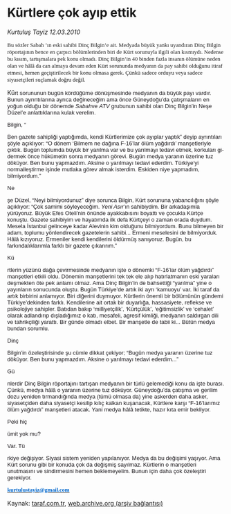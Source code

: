 # Kürtlere çok ayıp ettik

*Kurtuluş Tayiz 12.03.2010*

<div class="yazi"><span lang="EN"><font face="MetaPlusBookRomanTi" size="2"><font face="MetaPlusBookRomanTi" size="2">
<p align="left">Bu sözler Sabah ’ın eski sahibi Dinç Bilgin’e ait. Medyada büyük yankı uyandıran Dinç Bilgin röportajının bence en çarpıcı bölümlerinden biri de Kürt sorunuyla ilgili olan kısmıydı. Nedense bu kısım, tartışmalara pek konu olmadı. Dinç Bilgin’in 40 binden fazla insanın ölümüne neden olan ve hâlâ da can almaya devam eden Kürt sorununda medyanın da pay sahibi olduğunu itiraf etmesi, hemen geçiştirilecek bir konu olmasa gerek. Çünkü sadece orduyu veya sadece siyasetçileri suçlamak doğru değil.</p>
<p align="left"></p></font></font>Kü<font color="#1a171b" face="Arial" size="2"><font color="#1a171b" face="Arial" size="2"><font color="#1a171b" face="Arial" size="2">rt sorununun bug</font></font></font><font color="#1a171b" face="Arial" size="2"><font color="#1a171b" face="Arial" size="2"><font color="#1a171b" face="Arial" size="2">ü</font></font></font><font color="#1a171b" face="Arial" size="2"><font color="#1a171b" face="Arial" size="2"><font color="#1a171b" face="Arial" size="2">n k</font></font></font><font color="#1a171b" face="Arial" size="2"><font color="#1a171b" face="Arial" size="2"><font color="#1a171b" face="Arial" size="2">ö</font></font></font><font color="#1a171b" face="Arial" size="2"><font color="#1a171b" face="Arial" size="2"><font color="#1a171b" face="Arial" size="2">rd</font></font></font><font color="#1a171b" face="Arial" size="2"><font color="#1a171b" face="Arial" size="2"><font color="#1a171b" face="Arial" size="2">ü</font></font></font><font color="#1a171b" face="Arial" size="2"><font color="#1a171b" face="Arial" size="2"><font color="#1a171b" face="Arial" size="2">ğ</font></font></font><font color="#1a171b" face="Arial" size="2"><font color="#1a171b" face="Arial" size="2"><font color="#1a171b" face="Arial" size="2">ü</font></font></font><font color="#1a171b" face="Arial" size="2"><font color="#1a171b" face="Arial" size="2"><font color="#1a171b" face="Arial" size="2">me d</font></font></font><font color="#1a171b" face="Arial" size="2"><font color="#1a171b" face="Arial" size="2"><font color="#1a171b" face="Arial" size="2">ö</font></font></font><font color="#1a171b" face="Arial" size="2"><font color="#1a171b" face="Arial" size="2"><font color="#1a171b" face="Arial" size="2">n</font></font></font><font color="#1a171b" face="Arial" size="2"><font color="#1a171b" face="Arial" size="2"><font color="#1a171b" face="Arial" size="2">ü</font></font></font><font color="#1a171b" face="Arial" size="2"><font color="#1a171b" face="Arial" size="2"><font color="#1a171b" face="Arial" size="2">şmesinde medyanın da b</font></font></font><font color="#1a171b" face="Arial" size="2"><font color="#1a171b" face="Arial" size="2"><font color="#1a171b" face="Arial" size="2">ü</font></font></font><font color="#1a171b" face="Arial" size="2"><font color="#1a171b" face="Arial" size="2"><font color="#1a171b" face="Arial" size="2">y</font></font></font><font color="#1a171b" face="Arial" size="2"><font color="#1a171b" face="Arial" size="2"><font color="#1a171b" face="Arial" size="2">ü</font></font></font><font color="#1a171b" face="Arial" size="2"><font color="#1a171b" face="Arial" size="2"><font color="#1a171b" face="Arial" size="2">k payı vardır. Bunun ayrıntılarına ayrıca değineceğim ama </font></font></font><font color="#1a171b" face="Arial" size="2"><font color="#1a171b" face="Arial" size="2"><font color="#1a171b" face="Arial" size="2">ö</font></font></font><font color="#1a171b" face="Arial" size="2"><font color="#1a171b" face="Arial" size="2"><font color="#1a171b" face="Arial" size="2">nce G</font></font></font><font color="#1a171b" face="Arial" size="2"><font color="#1a171b" face="Arial" size="2"><font color="#1a171b" face="Arial" size="2">ü</font></font></font><font color="#1a171b" face="Arial" size="2"><font color="#1a171b" face="Arial" size="2"><font color="#1a171b" face="Arial" size="2">neydoğu</font></font></font><font color="#1a171b" face="Arial" size="2"><font color="#1a171b" face="Arial" size="2"><font color="#1a171b" face="Arial" size="2">’</font></font></font><font color="#1a171b" face="Arial" size="2"><font color="#1a171b" face="Arial" size="2"><font color="#1a171b" face="Arial" size="2">da </font></font></font><font color="#1a171b" face="Arial" size="2"><font color="#1a171b" face="Arial" size="2"><font color="#1a171b" face="Arial" size="2">ç</font></font></font><font color="#1a171b" face="Arial" size="2"><font color="#1a171b" face="Arial" size="2"><font color="#1a171b" face="Arial" size="2">atışmaların en yoğun olduğu bir d</font></font></font><font color="#1a171b" face="Arial" size="2"><font color="#1a171b" face="Arial" size="2"><font color="#1a171b" face="Arial" size="2">ö</font></font></font><font color="#1a171b" face="Arial" size="2"><font color="#1a171b" face="Arial" size="2"><font color="#1a171b" face="Arial" size="2">nemde <i>Sabah</i>ve <i>ATV </i>grubunun sahibi olan Din</font></font></font><font color="#1a171b" face="Arial" size="2"><font color="#1a171b" face="Arial" size="2"><font color="#1a171b" face="Arial" size="2">ç</font></font></font><font color="#1a171b" face="Arial" size="2"><font color="#1a171b" face="Arial" size="2"><font color="#1a171b" face="Arial" size="2"> Bilgin</font></font></font><font color="#1a171b" face="Arial" size="2"><font color="#1a171b" face="Arial" size="2"><font color="#1a171b" face="Arial" size="2">’</font></font></font><font color="#1a171b" face="Arial" size="2"><font color="#1a171b" face="Arial" size="2"><font color="#1a171b" face="Arial" size="2">in Neşe D</font></font></font><font color="#1a171b" face="Arial" size="2"><font color="#1a171b" face="Arial" size="2"><font color="#1a171b" face="Arial" size="2">ü</font></font></font><font color="#1a171b" face="Arial" size="2"><font color="#1a171b" face="Arial" size="2"><font color="#1a171b" face="Arial" size="2">zel</font></font></font><font color="#1a171b" face="Arial" size="2"><font color="#1a171b" face="Arial" size="2"><font color="#1a171b" face="Arial" size="2">’</font></font></font><font color="#1a171b" face="Arial" size="2"><font color="#1a171b" face="Arial" size="2"><font color="#1a171b" face="Arial" size="2">e anlattıklarına kulak verelim.</font></font></font><font color="#1a171b" face="Arial" size="2"><font color="#1a171b" face="Arial" size="2"><font color="#1a171b" face="Arial" size="2">
<p>Bilgin, “</p></font></font></font><font color="#1a171b" face="Arial" size="2"><font color="#1a171b" face="Arial" size="2"><font color="#1a171b" face="Arial" size="2">Ben gazete sahipliği yaptığımda, kendi K</font></font></font><font color="#1a171b" face="Arial" size="2"><font color="#1a171b" face="Arial" size="2"><font color="#1a171b" face="Arial" size="2">ü</font></font></font><font color="#1a171b" face="Arial" size="2"><font color="#1a171b" face="Arial" size="2"><font color="#1a171b" face="Arial" size="2">rtlerimize </font></font></font><font color="#1a171b" face="Arial" size="2"><font color="#1a171b" face="Arial" size="2"><font color="#1a171b" face="Arial" size="2">ç</font></font></font><font color="#1a171b" face="Arial" size="2"><font color="#1a171b" face="Arial" size="2"><font color="#1a171b" face="Arial" size="2">ok ayıplar yaptık</font></font></font><font color="#1a171b" face="Arial" size="2"><font color="#1a171b" face="Arial" size="2"><font color="#1a171b" face="Arial" size="2">”</font></font></font><font color="#1a171b" face="Arial" size="2"><font color="#1a171b" face="Arial" size="2"><font color="#1a171b" face="Arial" size="2"> deyip ayrıntıları ş</font></font></font><font color="#1a171b" face="Arial" size="2"><font color="#1a171b" face="Arial" size="2"><font color="#1a171b" face="Arial" size="2">ö</font></font></font><font color="#1a171b" face="Arial" size="2"><font color="#1a171b" face="Arial" size="2"><font color="#1a171b" face="Arial" size="2">yle a</font></font></font><font color="#1a171b" face="Arial" size="2"><font color="#1a171b" face="Arial" size="2"><font color="#1a171b" face="Arial" size="2">ç</font></font></font><font color="#1a171b" face="Arial" size="2"><font color="#1a171b" face="Arial" size="2"><font color="#1a171b" face="Arial" size="2">ıklıyor: </font></font></font><font color="#1a171b" face="Arial" size="2"><font color="#1a171b" face="Arial" size="2"><font color="#1a171b" face="Arial" size="2">“</font></font></font><font color="#1a171b" face="Arial" size="2"><font color="#1a171b" face="Arial" size="2"><font color="#1a171b" face="Arial" size="2">O d</font></font></font><font color="#1a171b" face="Arial" size="2"><font color="#1a171b" face="Arial" size="2"><font color="#1a171b" face="Arial" size="2">ö</font></font></font><font color="#1a171b" face="Arial" size="2"><font color="#1a171b" face="Arial" size="2"><font color="#1a171b" face="Arial" size="2">nem </font></font></font><font color="#1a171b" face="Arial" size="2"><font color="#1a171b" face="Arial" size="2"><font color="#1a171b" face="Arial" size="2">‘</font></font></font><font color="#1a171b" face="Arial" size="2"><font color="#1a171b" face="Arial" size="2"><font color="#1a171b" face="Arial" size="2">Bilmem ne dağına F-16</font></font></font><font color="#1a171b" face="Arial" size="2"><font color="#1a171b" face="Arial" size="2"><font color="#1a171b" face="Arial" size="2">’</font></font></font><font color="#1a171b" face="Arial" size="2"><font color="#1a171b" face="Arial" size="2"><font color="#1a171b" face="Arial" size="2">lar </font></font></font><font color="#1a171b" face="Arial" size="2"><font color="#1a171b" face="Arial" size="2"><font color="#1a171b" face="Arial" size="2">ö</font></font></font><font color="#1a171b" face="Arial" size="2"><font color="#1a171b" face="Arial" size="2"><font color="#1a171b" face="Arial" size="2">l</font></font></font><font color="#1a171b" face="Arial" size="2"><font color="#1a171b" face="Arial" size="2"><font color="#1a171b" face="Arial" size="2">ü</font></font></font><font color="#1a171b" face="Arial" size="2"><font color="#1a171b" face="Arial" size="2"><font color="#1a171b" face="Arial" size="2">m yağdırdı</font></font></font><font color="#1a171b" face="Arial" size="2"><font color="#1a171b" face="Arial" size="2"><font color="#1a171b" face="Arial" size="2">’</font></font></font><font color="#1a171b" face="Arial" size="2"><font color="#1a171b" face="Arial" size="2"><font color="#1a171b" face="Arial" size="2"> manşetleriyle </font></font></font><font color="#1a171b" face="Arial" size="2"><font color="#1a171b" face="Arial" size="2"><font color="#1a171b" face="Arial" size="2">ç</font></font></font><font color="#1a171b" face="Arial" size="2"><font color="#1a171b" face="Arial" size="2"><font color="#1a171b" face="Arial" size="2">ıktık. Bug</font></font></font><font color="#1a171b" face="Arial" size="2"><font color="#1a171b" face="Arial" size="2"><font color="#1a171b" face="Arial" size="2">ü</font></font></font><font color="#1a171b" face="Arial" size="2"><font color="#1a171b" face="Arial" size="2"><font color="#1a171b" face="Arial" size="2">n toplumda b</font></font></font><font color="#1a171b" face="Arial" size="2"><font color="#1a171b" face="Arial" size="2"><font color="#1a171b" face="Arial" size="2">ü</font></font></font><font color="#1a171b" face="Arial" size="2"><font color="#1a171b" face="Arial" size="2"><font color="#1a171b" face="Arial" size="2">y</font></font></font><font color="#1a171b" face="Arial" size="2"><font color="#1a171b" face="Arial" size="2"><font color="#1a171b" face="Arial" size="2">ü</font></font></font><font color="#1a171b" face="Arial" size="2"><font color="#1a171b" face="Arial" size="2"><font color="#1a171b" face="Arial" size="2">k bir yarılma var ve bu yarılmayı tedavi etmek, korkuları gidermek </font></font></font><font color="#1a171b" face="Arial" size="2"><font color="#1a171b" face="Arial" size="2"><font color="#1a171b" face="Arial" size="2">ö</font></font></font><font color="#1a171b" face="Arial" size="2"><font color="#1a171b" face="Arial" size="2"><font color="#1a171b" face="Arial" size="2">nce h</font></font></font><font color="#1a171b" face="Arial" size="2"><font color="#1a171b" face="Arial" size="2"><font color="#1a171b" face="Arial" size="2">ü</font></font></font><font color="#1a171b" face="Arial" size="2"><font color="#1a171b" face="Arial" size="2"><font color="#1a171b" face="Arial" size="2">k</font></font></font><font color="#1a171b" face="Arial" size="2"><font color="#1a171b" face="Arial" size="2"><font color="#1a171b" face="Arial" size="2">ü</font></font></font><font color="#1a171b" face="Arial" size="2"><font color="#1a171b" face="Arial" size="2"><font color="#1a171b" face="Arial" size="2">metin sonra medyanın g</font></font></font><font color="#1a171b" face="Arial" size="2"><font color="#1a171b" face="Arial" size="2"><font color="#1a171b" face="Arial" size="2">ö</font></font></font><font color="#1a171b" face="Arial" size="2"><font color="#1a171b" face="Arial" size="2"><font color="#1a171b" face="Arial" size="2">revi. Bug</font></font></font><font color="#1a171b" face="Arial" size="2"><font color="#1a171b" face="Arial" size="2"><font color="#1a171b" face="Arial" size="2">ü</font></font></font><font color="#1a171b" face="Arial" size="2"><font color="#1a171b" face="Arial" size="2"><font color="#1a171b" face="Arial" size="2">n medya yaranın </font></font></font><font color="#1a171b" face="Arial" size="2"><font color="#1a171b" face="Arial" size="2"><font color="#1a171b" face="Arial" size="2">ü</font></font></font><font color="#1a171b" face="Arial" size="2"><font color="#1a171b" face="Arial" size="2"><font color="#1a171b" face="Arial" size="2">zerine tuz d</font></font></font><font color="#1a171b" face="Arial" size="2"><font color="#1a171b" face="Arial" size="2"><font color="#1a171b" face="Arial" size="2">ö</font></font></font><font color="#1a171b" face="Arial" size="2"><font color="#1a171b" face="Arial" size="2"><font color="#1a171b" face="Arial" size="2">k</font></font></font><font color="#1a171b" face="Arial" size="2"><font color="#1a171b" face="Arial" size="2"><font color="#1a171b" face="Arial" size="2">ü</font></font></font><font color="#1a171b" face="Arial" size="2"><font color="#1a171b" face="Arial" size="2"><font color="#1a171b" face="Arial" size="2">yor. Ben bunu yapmazdım. Aksine o yarılmayı tedavi ederdim. T</font></font></font><font color="#1a171b" face="Arial" size="2"><font color="#1a171b" face="Arial" size="2"><font color="#1a171b" face="Arial" size="2">ü</font></font></font><font color="#1a171b" face="Arial" size="2"><font color="#1a171b" face="Arial" size="2"><font color="#1a171b" face="Arial" size="2">rkiye</font></font></font><font color="#1a171b" face="Arial" size="2"><font color="#1a171b" face="Arial" size="2"><font color="#1a171b" face="Arial" size="2">’</font></font></font><font color="#1a171b" face="Arial" size="2"><font color="#1a171b" face="Arial" size="2"><font color="#1a171b" face="Arial" size="2">yi normalleştirme işinde mutlaka g</font></font></font><font color="#1a171b" face="Arial" size="2"><font color="#1a171b" face="Arial" size="2"><font color="#1a171b" face="Arial" size="2">ö</font></font></font><font color="#1a171b" face="Arial" size="2"><font color="#1a171b" face="Arial" size="2"><font color="#1a171b" face="Arial" size="2">rev almak isterdim. Eskiden niye yapmadım, bilmiyordum.</font></font></font><font color="#1a171b" face="Arial" size="2"><font color="#1a171b" face="Arial" size="2"><font color="#1a171b" face="Arial" size="2">”
<p>Ne</p></font></font></font><font color="#1a171b" face="Arial" size="2"><font color="#1a171b" face="Arial" size="2"><font color="#1a171b" face="Arial" size="2">şe D</font></font></font><font color="#1a171b" face="Arial" size="2"><font color="#1a171b" face="Arial" size="2"><font color="#1a171b" face="Arial" size="2">ü</font></font></font><font color="#1a171b" face="Arial" size="2"><font color="#1a171b" face="Arial" size="2"><font color="#1a171b" face="Arial" size="2">zel, </font></font></font><font color="#1a171b" face="Arial" size="2"><font color="#1a171b" face="Arial" size="2"><font color="#1a171b" face="Arial" size="2">“</font></font></font><font color="#1a171b" face="Arial" size="2"><font color="#1a171b" face="Arial" size="2"><font color="#1a171b" face="Arial" size="2">Neyi bilmiyordunuz</font></font></font><font color="#1a171b" face="Arial" size="2"><font color="#1a171b" face="Arial" size="2"><font color="#1a171b" face="Arial" size="2">”</font></font></font><font color="#1a171b" face="Arial" size="2"><font color="#1a171b" face="Arial" size="2"><font color="#1a171b" face="Arial" size="2"> diye sorunca Bilgin, K</font></font></font><font color="#1a171b" face="Arial" size="2"><font color="#1a171b" face="Arial" size="2"><font color="#1a171b" face="Arial" size="2">ü</font></font></font><font color="#1a171b" face="Arial" size="2"><font color="#1a171b" face="Arial" size="2"><font color="#1a171b" face="Arial" size="2">rt sorununa yabancılığını ş</font></font></font><font color="#1a171b" face="Arial" size="2"><font color="#1a171b" face="Arial" size="2"><font color="#1a171b" face="Arial" size="2">ö</font></font></font><font color="#1a171b" face="Arial" size="2"><font color="#1a171b" face="Arial" size="2"><font color="#1a171b" face="Arial" size="2">yle a</font></font></font><font color="#1a171b" face="Arial" size="2"><font color="#1a171b" face="Arial" size="2"><font color="#1a171b" face="Arial" size="2">ç</font></font></font><font color="#1a171b" face="Arial" size="2"><font color="#1a171b" face="Arial" size="2"><font color="#1a171b" face="Arial" size="2">ıklıyor: </font></font></font><font color="#1a171b" face="Arial" size="2"><font color="#1a171b" face="Arial" size="2"><font color="#1a171b" face="Arial" size="2">“Ç</font></font></font><font color="#1a171b" face="Arial" size="2"><font color="#1a171b" face="Arial" size="2"><font color="#1a171b" face="Arial" size="2">ok samimi s</font></font></font><font color="#1a171b" face="Arial" size="2"><font color="#1a171b" face="Arial" size="2"><font color="#1a171b" face="Arial" size="2">ö</font></font></font><font color="#1a171b" face="Arial" size="2"><font color="#1a171b" face="Arial" size="2"><font color="#1a171b" face="Arial" size="2">yleyeceğim. <i>Yeni Asır</i></font></font></font><font color="#1a171b" face="Arial" size="2"><font color="#1a171b" face="Arial" size="2"><font color="#1a171b" face="Arial" size="2">’</font></font></font><font color="#1a171b" face="Arial" size="2"><font color="#1a171b" face="Arial" size="2"><font color="#1a171b" face="Arial" size="2">ın sahibiydim. Bir arkadaşımla y</font></font></font><font color="#1a171b" face="Arial" size="2"><font color="#1a171b" face="Arial" size="2"><font color="#1a171b" face="Arial" size="2">ü</font></font></font><font color="#1a171b" face="Arial" size="2"><font color="#1a171b" face="Arial" size="2"><font color="#1a171b" face="Arial" size="2">r</font></font></font><font color="#1a171b" face="Arial" size="2"><font color="#1a171b" face="Arial" size="2"><font color="#1a171b" face="Arial" size="2">ü</font></font></font><font color="#1a171b" face="Arial" size="2"><font color="#1a171b" face="Arial" size="2"><font color="#1a171b" face="Arial" size="2">yoruz. B</font></font></font><font color="#1a171b" face="Arial" size="2"><font color="#1a171b" face="Arial" size="2"><font color="#1a171b" face="Arial" size="2">ü</font></font></font><font color="#1a171b" face="Arial" size="2"><font color="#1a171b" face="Arial" size="2"><font color="#1a171b" face="Arial" size="2">y</font></font></font><font color="#1a171b" face="Arial" size="2"><font color="#1a171b" face="Arial" size="2"><font color="#1a171b" face="Arial" size="2">ü</font></font></font><font color="#1a171b" face="Arial" size="2"><font color="#1a171b" face="Arial" size="2"><font color="#1a171b" face="Arial" size="2">k Efes Oteli</font></font></font><font color="#1a171b" face="Arial" size="2"><font color="#1a171b" face="Arial" size="2"><font color="#1a171b" face="Arial" size="2">’</font></font></font><font color="#1a171b" face="Arial" size="2"><font color="#1a171b" face="Arial" size="2"><font color="#1a171b" face="Arial" size="2">nin </font></font></font><font color="#1a171b" face="Arial" size="2"><font color="#1a171b" face="Arial" size="2"><font color="#1a171b" face="Arial" size="2">ö</font></font></font><font color="#1a171b" face="Arial" size="2"><font color="#1a171b" face="Arial" size="2"><font color="#1a171b" face="Arial" size="2">n</font></font></font><font color="#1a171b" face="Arial" size="2"><font color="#1a171b" face="Arial" size="2"><font color="#1a171b" face="Arial" size="2">ü</font></font></font><font color="#1a171b" face="Arial" size="2"><font color="#1a171b" face="Arial" size="2"><font color="#1a171b" face="Arial" size="2">nde ayakkabısını boyattı ve </font></font></font><font color="#1a171b" face="Arial" size="2"><font color="#1a171b" face="Arial" size="2"><font color="#1a171b" face="Arial" size="2">ç</font></font></font><font color="#1a171b" face="Arial" size="2"><font color="#1a171b" face="Arial" size="2"><font color="#1a171b" face="Arial" size="2">ocukla K</font></font></font><font color="#1a171b" face="Arial" size="2"><font color="#1a171b" face="Arial" size="2"><font color="#1a171b" face="Arial" size="2">ü</font></font></font><font color="#1a171b" face="Arial" size="2"><font color="#1a171b" face="Arial" size="2"><font color="#1a171b" face="Arial" size="2">rt</font></font></font><font color="#1a171b" face="Arial" size="2"><font color="#1a171b" face="Arial" size="2"><font color="#1a171b" face="Arial" size="2">ç</font></font></font><font color="#1a171b" face="Arial" size="2"><font color="#1a171b" face="Arial" size="2"><font color="#1a171b" face="Arial" size="2">e konuştu. Gazete sahibiyim </font></font></font><font color="#1a171b" face="Arial" size="2"><font color="#1a171b" face="Arial" size="2"><font color="#1a171b" face="Arial" size="2">ve hayat</font></font></font><font color="#1a171b" face="Arial" size="2"><font color="#1a171b" face="Arial" size="2"><font color="#1a171b" face="Arial" size="2">ımda ilk defa K</font></font></font><font color="#1a171b" face="Arial" size="2"><font color="#1a171b" face="Arial" size="2"><font color="#1a171b" face="Arial" size="2">ü</font></font></font><font color="#1a171b" face="Arial" size="2"><font color="#1a171b" face="Arial" size="2"><font color="#1a171b" face="Arial" size="2">rt</font></font></font><font color="#1a171b" face="Arial" size="2"><font color="#1a171b" face="Arial" size="2"><font color="#1a171b" face="Arial" size="2">ç</font></font></font><font color="#1a171b" face="Arial" size="2"><font color="#1a171b" face="Arial" size="2"><font color="#1a171b" face="Arial" size="2">eyi o zaman orada duydum. Mesela İstanbul gelinceye kadar Alevinin kim olduğunu bilmiyordum. Bunu bilmeyen bir adam, toplumu y</font></font></font><font color="#1a171b" face="Arial" size="2"><font color="#1a171b" face="Arial" size="2"><font color="#1a171b" face="Arial" size="2">ö</font></font></font><font color="#1a171b" face="Arial" size="2"><font color="#1a171b" face="Arial" size="2"><font color="#1a171b" face="Arial" size="2">nlendirecek gazetelerin sahibi... Ermeni meselesini de bilmiyorduk. H</font></font></font><font color="#1a171b" face="Arial" size="2"><font color="#1a171b" face="Arial" size="2"><font color="#1a171b" face="Arial" size="2">â</font></font></font><font color="#1a171b" face="Arial" size="2"><font color="#1a171b" face="Arial" size="2"><font color="#1a171b" face="Arial" size="2">l</font></font></font><font color="#1a171b" face="Arial" size="2"><font color="#1a171b" face="Arial" size="2"><font color="#1a171b" face="Arial" size="2">â</font></font></font><font color="#1a171b" face="Arial" size="2"><font color="#1a171b" face="Arial" size="2"><font color="#1a171b" face="Arial" size="2"> kızıyoruz. Ermeniler kendi kendilerini </font></font></font><font color="#1a171b" face="Arial" size="2"><font color="#1a171b" face="Arial" size="2"><font color="#1a171b" face="Arial" size="2">ö</font></font></font><font color="#1a171b" face="Arial" size="2"><font color="#1a171b" face="Arial" size="2"><font color="#1a171b" face="Arial" size="2">ld</font></font></font><font color="#1a171b" face="Arial" size="2"><font color="#1a171b" face="Arial" size="2"><font color="#1a171b" face="Arial" size="2">ü</font></font></font><font color="#1a171b" face="Arial" size="2"><font color="#1a171b" face="Arial" size="2"><font color="#1a171b" face="Arial" size="2">rm</font></font></font><font color="#1a171b" face="Arial" size="2"><font color="#1a171b" face="Arial" size="2"><font color="#1a171b" face="Arial" size="2">ü</font></font></font><font color="#1a171b" face="Arial" size="2"><font color="#1a171b" face="Arial" size="2"><font color="#1a171b" face="Arial" size="2">ş sanıyoruz. Bug</font></font></font><font color="#1a171b" face="Arial" size="2"><font color="#1a171b" face="Arial" size="2"><font color="#1a171b" face="Arial" size="2">ü</font></font></font><font color="#1a171b" face="Arial" size="2"><font color="#1a171b" face="Arial" size="2"><font color="#1a171b" face="Arial" size="2">n, bu farkındalıklarımla farklı bir gazete </font></font></font><font color="#1a171b" face="Arial" size="2"><font color="#1a171b" face="Arial" size="2"><font color="#1a171b" face="Arial" size="2">ç</font></font></font><font color="#1a171b" face="Arial" size="2"><font color="#1a171b" face="Arial" size="2"><font color="#1a171b" face="Arial" size="2">ıkarırım.</font></font></font><font color="#1a171b" face="Arial" size="2"><font color="#1a171b" face="Arial" size="2"><font color="#1a171b" face="Arial" size="2">”
<p>Kü</p></font></font></font><font color="#1a171b" face="Arial" size="2"><font color="#1a171b" face="Arial" size="2"><font color="#1a171b" face="Arial" size="2">rtlerin y</font></font></font><font color="#1a171b" face="Arial" size="2"><font color="#1a171b" face="Arial" size="2"><font color="#1a171b" face="Arial" size="2">ü</font></font></font><font color="#1a171b" face="Arial" size="2"><font color="#1a171b" face="Arial" size="2"><font color="#1a171b" face="Arial" size="2">z</font></font></font><font color="#1a171b" face="Arial" size="2"><font color="#1a171b" face="Arial" size="2"><font color="#1a171b" face="Arial" size="2">ü</font></font></font><font color="#1a171b" face="Arial" size="2"><font color="#1a171b" face="Arial" size="2"><font color="#1a171b" face="Arial" size="2">n</font></font></font><font color="#1a171b" face="Arial" size="2"><font color="#1a171b" face="Arial" size="2"><font color="#1a171b" face="Arial" size="2">ü</font></font></font><font color="#1a171b" face="Arial" size="2"><font color="#1a171b" face="Arial" size="2"><font color="#1a171b" face="Arial" size="2"> dağa </font></font></font><font color="#1a171b" face="Arial" size="2"><font color="#1a171b" face="Arial" size="2"><font color="#1a171b" face="Arial" size="2">ç</font></font></font><font color="#1a171b" face="Arial" size="2"><font color="#1a171b" face="Arial" size="2"><font color="#1a171b" face="Arial" size="2">evirmesinde medyanın işte o d</font></font></font><font color="#1a171b" face="Arial" size="2"><font color="#1a171b" face="Arial" size="2"><font color="#1a171b" face="Arial" size="2">ö</font></font></font><font color="#1a171b" face="Arial" size="2"><font color="#1a171b" face="Arial" size="2"><font color="#1a171b" face="Arial" size="2">nemki </font></font></font><font color="#1a171b" face="Arial" size="2"><font color="#1a171b" face="Arial" size="2"><font color="#1a171b" face="Arial" size="2">“</font></font></font><font color="#1a171b" face="Arial" size="2"><font color="#1a171b" face="Arial" size="2"><font color="#1a171b" face="Arial" size="2">F-16</font></font></font><font color="#1a171b" face="Arial" size="2"><font color="#1a171b" face="Arial" size="2"><font color="#1a171b" face="Arial" size="2">’</font></font></font><font color="#1a171b" face="Arial" size="2"><font color="#1a171b" face="Arial" size="2"><font color="#1a171b" face="Arial" size="2">lar </font></font></font><font color="#1a171b" face="Arial" size="2"><font color="#1a171b" face="Arial" size="2"><font color="#1a171b" face="Arial" size="2">ö</font></font></font><font color="#1a171b" face="Arial" size="2"><font color="#1a171b" face="Arial" size="2"><font color="#1a171b" face="Arial" size="2">l</font></font></font><font color="#1a171b" face="Arial" size="2"><font color="#1a171b" face="Arial" size="2"><font color="#1a171b" face="Arial" size="2">ü</font></font></font><font color="#1a171b" face="Arial" size="2"><font color="#1a171b" face="Arial" size="2"><font color="#1a171b" face="Arial" size="2">m yağdırdı</font></font></font><font color="#1a171b" face="Arial" size="2"><font color="#1a171b" face="Arial" size="2"><font color="#1a171b" face="Arial" size="2">”</font></font></font><font color="#1a171b" face="Arial" size="2"><font color="#1a171b" face="Arial" size="2"><font color="#1a171b" face="Arial" size="2"> manşetleri etkili oldu. D</font></font></font><font color="#1a171b" face="Arial" size="2"><font color="#1a171b" face="Arial" size="2"><font color="#1a171b" face="Arial" size="2">ö</font></font></font><font color="#1a171b" face="Arial" size="2"><font color="#1a171b" face="Arial" size="2"><font color="#1a171b" face="Arial" size="2">nemin manşetlerini tek tek ele alıp hatırlatmanın eski yaraları deşmekten </font></font></font><font color="#1a171b" face="Arial" size="2"><font color="#1a171b" face="Arial" size="2"><font color="#1a171b" face="Arial" size="2">ö</font></font></font><font color="#1a171b" face="Arial" size="2"><font color="#1a171b" face="Arial" size="2"><font color="#1a171b" face="Arial" size="2">te pek anlamı olmaz. Ama Din</font></font></font><font color="#1a171b" face="Arial" size="2"><font color="#1a171b" face="Arial" size="2"><font color="#1a171b" face="Arial" size="2">ç</font></font></font><font color="#1a171b" face="Arial" size="2"><font color="#1a171b" face="Arial" size="2"><font color="#1a171b" face="Arial" size="2"> Bilgin</font></font></font><font color="#1a171b" face="Arial" size="2"><font color="#1a171b" face="Arial" size="2"><font color="#1a171b" face="Arial" size="2">’</font></font></font><font color="#1a171b" face="Arial" size="2"><font color="#1a171b" face="Arial" size="2"><font color="#1a171b" face="Arial" size="2">in de bahsettiği </font></font></font><font color="#1a171b" face="Arial" size="2"><font color="#1a171b" face="Arial" size="2"><font color="#1a171b" face="Arial" size="2">“</font></font></font><font color="#1a171b" face="Arial" size="2"><font color="#1a171b" face="Arial" size="2"><font color="#1a171b" face="Arial" size="2">yarılma</font></font></font><font color="#1a171b" face="Arial" size="2"><font color="#1a171b" face="Arial" size="2"><font color="#1a171b" face="Arial" size="2">”</font></font></font><font color="#1a171b" face="Arial" size="2"><font color="#1a171b" face="Arial" size="2"><font color="#1a171b" face="Arial" size="2"> yine o yayınların sonucunda oluştu. Bug</font></font></font><font color="#1a171b" face="Arial" size="2"><font color="#1a171b" face="Arial" size="2"><font color="#1a171b" face="Arial" size="2">ü</font></font></font><font color="#1a171b" face="Arial" size="2"><font color="#1a171b" face="Arial" size="2"><font color="#1a171b" face="Arial" size="2">n T</font></font></font><font color="#1a171b" face="Arial" size="2"><font color="#1a171b" face="Arial" size="2"><font color="#1a171b" face="Arial" size="2">ü</font></font></font><font color="#1a171b" face="Arial" size="2"><font color="#1a171b" face="Arial" size="2"><font color="#1a171b" face="Arial" size="2">rkiye</font></font></font><font color="#1a171b" face="Arial" size="2"><font color="#1a171b" face="Arial" size="2"><font color="#1a171b" face="Arial" size="2">’</font></font></font><font color="#1a171b" face="Arial" size="2"><font color="#1a171b" face="Arial" size="2"><font color="#1a171b" face="Arial" size="2">de artık iki ayrı </font></font></font><font color="#1a171b" face="Arial" size="2"><font color="#1a171b" face="Arial" size="2"><font color="#1a171b" face="Arial" size="2">‘</font></font></font><font color="#1a171b" face="Arial" size="2"><font color="#1a171b" face="Arial" size="2"><font color="#1a171b" face="Arial" size="2">kamuoyu</font></font></font><font color="#1a171b" face="Arial" size="2"><font color="#1a171b" face="Arial" size="2"><font color="#1a171b" face="Arial" size="2">’</font></font></font><font color="#1a171b" face="Arial" size="2"><font color="#1a171b" face="Arial" size="2"><font color="#1a171b" face="Arial" size="2"> var. İki taraf da artık birbirini anlamıyor. Biri diğerini duymuyor. K</font></font></font><font color="#1a171b" face="Arial" size="2"><font color="#1a171b" face="Arial" size="2"><font color="#1a171b" face="Arial" size="2">ü</font></font></font><font color="#1a171b" face="Arial" size="2"><font color="#1a171b" face="Arial" size="2"><font color="#1a171b" face="Arial" size="2">rtlerin </font></font></font><font color="#1a171b" face="Arial" size="2"><font color="#1a171b" face="Arial" size="2"><font color="#1a171b" face="Arial" size="2">ö</font></font></font><font color="#1a171b" face="Arial" size="2"><font color="#1a171b" face="Arial" size="2"><font color="#1a171b" face="Arial" size="2">nemli bir b</font></font></font><font color="#1a171b" face="Arial" size="2"><font color="#1a171b" face="Arial" size="2"><font color="#1a171b" face="Arial" size="2">ö</font></font></font><font color="#1a171b" face="Arial" size="2"><font color="#1a171b" face="Arial" size="2"><font color="#1a171b" face="Arial" size="2">l</font></font></font><font color="#1a171b" face="Arial" size="2"><font color="#1a171b" face="Arial" size="2"><font color="#1a171b" face="Arial" size="2">ü</font></font></font><font color="#1a171b" face="Arial" size="2"><font color="#1a171b" face="Arial" size="2"><font color="#1a171b" face="Arial" size="2">m</font></font></font><font color="#1a171b" face="Arial" size="2"><font color="#1a171b" face="Arial" size="2"><font color="#1a171b" face="Arial" size="2">ü</font></font></font><font color="#1a171b" face="Arial" size="2"><font color="#1a171b" face="Arial" size="2"><font color="#1a171b" face="Arial" size="2">n</font></font></font><font color="#1a171b" face="Arial" size="2"><font color="#1a171b" face="Arial" size="2"><font color="#1a171b" face="Arial" size="2">ü</font></font></font><font color="#1a171b" face="Arial" size="2"><font color="#1a171b" face="Arial" size="2"><font color="#1a171b" face="Arial" size="2">n g</font></font></font><font color="#1a171b" face="Arial" size="2"><font color="#1a171b" face="Arial" size="2"><font color="#1a171b" face="Arial" size="2">ü</font></font></font><font color="#1a171b" face="Arial" size="2"><font color="#1a171b" face="Arial" size="2"><font color="#1a171b" face="Arial" size="2">ndemi T</font></font></font><font color="#1a171b" face="Arial" size="2"><font color="#1a171b" face="Arial" size="2"><font color="#1a171b" face="Arial" size="2">ü</font></font></font><font color="#1a171b" face="Arial" size="2"><font color="#1a171b" face="Arial" size="2"><font color="#1a171b" face="Arial" size="2">rkiye</font></font></font><font color="#1a171b" face="Arial" size="2"><font color="#1a171b" face="Arial" size="2"><font color="#1a171b" face="Arial" size="2">’</font></font></font><font color="#1a171b" face="Arial" size="2"><font color="#1a171b" face="Arial" size="2"><font color="#1a171b" face="Arial" size="2">dekinden farklı. Kendilerine ait ortak bir duyarlığa, hassasiyete, reflekse ve psikolojiye sahipler. Batıdan bakıp </font></font></font><font color="#1a171b" face="Arial" size="2"><font color="#1a171b" face="Arial" size="2"><font color="#1a171b" face="Arial" size="2">‘</font></font></font><font color="#1a171b" face="Arial" size="2"><font color="#1a171b" face="Arial" size="2"><font color="#1a171b" face="Arial" size="2">milliyet</font></font></font><font color="#1a171b" face="Arial" size="2"><font color="#1a171b" face="Arial" size="2"><font color="#1a171b" face="Arial" size="2">ç</font></font></font><font color="#1a171b" face="Arial" size="2"><font color="#1a171b" face="Arial" size="2"><font color="#1a171b" face="Arial" size="2">ilik</font></font></font><font color="#1a171b" face="Arial" size="2"><font color="#1a171b" face="Arial" size="2"><font color="#1a171b" face="Arial" size="2">’</font></font></font><font color="#1a171b" face="Arial" size="2"><font color="#1a171b" face="Arial" size="2"><font color="#1a171b" face="Arial" size="2">, </font></font></font><font color="#1a171b" face="Arial" size="2"><font color="#1a171b" face="Arial" size="2"><font color="#1a171b" face="Arial" size="2">‘</font></font></font><font color="#1a171b" face="Arial" size="2"><font color="#1a171b" face="Arial" size="2"><font color="#1a171b" face="Arial" size="2">K</font></font></font><font color="#1a171b" face="Arial" size="2"><font color="#1a171b" face="Arial" size="2"><font color="#1a171b" face="Arial" size="2">ü</font></font></font><font color="#1a171b" face="Arial" size="2"><font color="#1a171b" face="Arial" size="2"><font color="#1a171b" face="Arial" size="2">rt</font></font></font><font color="#1a171b" face="Arial" size="2"><font color="#1a171b" face="Arial" size="2"><font color="#1a171b" face="Arial" size="2">çü</font></font></font><font color="#1a171b" face="Arial" size="2"><font color="#1a171b" face="Arial" size="2"><font color="#1a171b" face="Arial" size="2">l</font></font></font><font color="#1a171b" face="Arial" size="2"><font color="#1a171b" face="Arial" size="2"><font color="#1a171b" face="Arial" size="2">ü</font></font></font><font color="#1a171b" face="Arial" size="2"><font color="#1a171b" face="Arial" size="2"><font color="#1a171b" face="Arial" size="2">k</font></font></font><font color="#1a171b" face="Arial" size="2"><font color="#1a171b" face="Arial" size="2"><font color="#1a171b" face="Arial" size="2">’</font></font></font><font color="#1a171b" face="Arial" size="2"><font color="#1a171b" face="Arial" size="2"><font color="#1a171b" face="Arial" size="2">, </font></font></font><font color="#1a171b" face="Arial" size="2"><font color="#1a171b" face="Arial" size="2"><font color="#1a171b" face="Arial" size="2">‘</font></font></font><font color="#1a171b" face="Arial" size="2"><font color="#1a171b" face="Arial" size="2"><font color="#1a171b" face="Arial" size="2">eğitimsizlik</font></font></font><font color="#1a171b" face="Arial" size="2"><font color="#1a171b" face="Arial" size="2"><font color="#1a171b" face="Arial" size="2">’</font></font></font><font color="#1a171b" face="Arial" size="2"><font color="#1a171b" face="Arial" size="2"><font color="#1a171b" face="Arial" size="2"> ve </font></font></font><font color="#1a171b" face="Arial" size="2"><font color="#1a171b" face="Arial" size="2"><font color="#1a171b" face="Arial" size="2">‘</font></font></font><font color="#1a171b" face="Arial" size="2"><font color="#1a171b" face="Arial" size="2"><font color="#1a171b" face="Arial" size="2">cehalet</font></font></font><font color="#1a171b" face="Arial" size="2"><font color="#1a171b" face="Arial" size="2"><font color="#1a171b" face="Arial" size="2">’</font></font></font><font color="#1a171b" face="Arial" size="2"><font color="#1a171b" face="Arial" size="2"><font color="#1a171b" face="Arial" size="2"> olarak adlandırıp dışladığımız o katı, mesafeli, agresif kimliği, medyanın saldırgan dili ve tahrik</font></font></font><font color="#1a171b" face="Arial" size="2"><font color="#1a171b" face="Arial" size="2"><font color="#1a171b" face="Arial" size="2">ç</font></font></font><font color="#1a171b" face="Arial" size="2"><font color="#1a171b" face="Arial" size="2"><font color="#1a171b" face="Arial" size="2">iliği yarattı. Bir </font></font></font><font color="#1a171b" face="Arial" size="2"><font color="#1a171b" face="Arial" size="2"><font color="#1a171b" face="Arial" size="2">gü</font></font></font><font color="#1a171b" face="Arial" size="2"><font color="#1a171b" face="Arial" size="2"><font color="#1a171b" face="Arial" size="2">nde olmadı elbet. Bir manşetle de tabii ki... B</font></font></font><font color="#1a171b" face="Arial" size="2"><font color="#1a171b" face="Arial" size="2"><font color="#1a171b" face="Arial" size="2">ü</font></font></font><font color="#1a171b" face="Arial" size="2"><font color="#1a171b" face="Arial" size="2"><font color="#1a171b" face="Arial" size="2">t</font></font></font><font color="#1a171b" face="Arial" size="2"><font color="#1a171b" face="Arial" size="2"><font color="#1a171b" face="Arial" size="2">ü</font></font></font><font color="#1a171b" face="Arial" size="2"><font color="#1a171b" face="Arial" size="2"><font color="#1a171b" face="Arial" size="2">n medya bundan sorumlu.</font></font></font><font color="#1a171b" face="Arial" size="2"><font color="#1a171b" face="Arial" size="2"><font color="#1a171b" face="Arial" size="2">
<p>Dinç</p></font></font></font><font color="#1a171b" face="Arial" size="2"><font color="#1a171b" face="Arial" size="2"><font color="#1a171b" face="Arial" size="2"> Bilgin</font></font></font><font color="#1a171b" face="Arial" size="2"><font color="#1a171b" face="Arial" size="2"><font color="#1a171b" face="Arial" size="2">’</font></font></font><font color="#1a171b" face="Arial" size="2"><font color="#1a171b" face="Arial" size="2"><font color="#1a171b" face="Arial" size="2">in </font></font></font><font color="#1a171b" face="Arial" size="2"><font color="#1a171b" face="Arial" size="2"><font color="#1a171b" face="Arial" size="2">ö</font></font></font><font color="#1a171b" face="Arial" size="2"><font color="#1a171b" face="Arial" size="2"><font color="#1a171b" face="Arial" size="2">zeleştirisinde şu c</font></font></font><font color="#1a171b" face="Arial" size="2"><font color="#1a171b" face="Arial" size="2"><font color="#1a171b" face="Arial" size="2">ü</font></font></font><font color="#1a171b" face="Arial" size="2"><font color="#1a171b" face="Arial" size="2"><font color="#1a171b" face="Arial" size="2">mle dikkat </font></font></font><font color="#1a171b" face="Arial" size="2"><font color="#1a171b" face="Arial" size="2"><font color="#1a171b" face="Arial" size="2">ç</font></font></font><font color="#1a171b" face="Arial" size="2"><font color="#1a171b" face="Arial" size="2"><font color="#1a171b" face="Arial" size="2">ekiyor; </font></font></font><font color="#1a171b" face="Arial" size="2"><font color="#1a171b" face="Arial" size="2"><font color="#1a171b" face="Arial" size="2">“</font></font></font><font color="#1a171b" face="Arial" size="2"><font color="#1a171b" face="Arial" size="2"><font color="#1a171b" face="Arial" size="2">Bug</font></font></font><font color="#1a171b" face="Arial" size="2"><font color="#1a171b" face="Arial" size="2"><font color="#1a171b" face="Arial" size="2">ü</font></font></font><font color="#1a171b" face="Arial" size="2"><font color="#1a171b" face="Arial" size="2"><font color="#1a171b" face="Arial" size="2">n medya yaranın </font></font></font><font color="#1a171b" face="Arial" size="2"><font color="#1a171b" face="Arial" size="2"><font color="#1a171b" face="Arial" size="2">ü</font></font></font><font color="#1a171b" face="Arial" size="2"><font color="#1a171b" face="Arial" size="2"><font color="#1a171b" face="Arial" size="2">zerine tuz d</font></font></font><font color="#1a171b" face="Arial" size="2"><font color="#1a171b" face="Arial" size="2"><font color="#1a171b" face="Arial" size="2">ö</font></font></font><font color="#1a171b" face="Arial" size="2"><font color="#1a171b" face="Arial" size="2"><font color="#1a171b" face="Arial" size="2">k</font></font></font><font color="#1a171b" face="Arial" size="2"><font color="#1a171b" face="Arial" size="2"><font color="#1a171b" face="Arial" size="2">ü</font></font></font><font color="#1a171b" face="Arial" size="2"><font color="#1a171b" face="Arial" size="2"><font color="#1a171b" face="Arial" size="2">yor. Ben bunu yapmazdım. Aksine o yarılmayı tedavi ederdim...</font></font></font><font color="#1a171b" face="Arial" size="2"><font color="#1a171b" face="Arial" size="2"><font color="#1a171b" face="Arial" size="2">”
<p>Gü</p></font></font></font><font color="#1a171b" face="Arial" size="2"><font color="#1a171b" face="Arial" size="2"><font color="#1a171b" face="Arial" size="2">nlerdir Din</font></font></font><font color="#1a171b" face="Arial" size="2"><font color="#1a171b" face="Arial" size="2"><font color="#1a171b" face="Arial" size="2">ç</font></font></font><font color="#1a171b" face="Arial" size="2"><font color="#1a171b" face="Arial" size="2"><font color="#1a171b" face="Arial" size="2"> Bilgin r</font></font></font><font color="#1a171b" face="Arial" size="2"><font color="#1a171b" face="Arial" size="2"><font color="#1a171b" face="Arial" size="2">ö</font></font></font><font color="#1a171b" face="Arial" size="2"><font color="#1a171b" face="Arial" size="2"><font color="#1a171b" face="Arial" size="2">portajını tartışan medyanın bir t</font></font></font><font color="#1a171b" face="Arial" size="2"><font color="#1a171b" face="Arial" size="2"><font color="#1a171b" face="Arial" size="2">ü</font></font></font><font color="#1a171b" face="Arial" size="2"><font color="#1a171b" face="Arial" size="2"><font color="#1a171b" face="Arial" size="2">rl</font></font></font><font color="#1a171b" face="Arial" size="2"><font color="#1a171b" face="Arial" size="2"><font color="#1a171b" face="Arial" size="2">ü</font></font></font><font color="#1a171b" face="Arial" size="2"><font color="#1a171b" face="Arial" size="2"><font color="#1a171b" face="Arial" size="2"> gelemediği konu da işte burası. </font></font></font><font color="#1a171b" face="Arial" size="2"><font color="#1a171b" face="Arial" size="2"><font color="#1a171b" face="Arial" size="2">Çü</font></font></font><font color="#1a171b" face="Arial" size="2"><font color="#1a171b" face="Arial" size="2"><font color="#1a171b" face="Arial" size="2">nk</font></font></font><font color="#1a171b" face="Arial" size="2"><font color="#1a171b" face="Arial" size="2"><font color="#1a171b" face="Arial" size="2">ü</font></font></font><font color="#1a171b" face="Arial" size="2"><font color="#1a171b" face="Arial" size="2"><font color="#1a171b" face="Arial" size="2">, medya h</font></font></font><font color="#1a171b" face="Arial" size="2"><font color="#1a171b" face="Arial" size="2"><font color="#1a171b" face="Arial" size="2">â</font></font></font><font color="#1a171b" face="Arial" size="2"><font color="#1a171b" face="Arial" size="2"><font color="#1a171b" face="Arial" size="2">l</font></font></font><font color="#1a171b" face="Arial" size="2"><font color="#1a171b" face="Arial" size="2"><font color="#1a171b" face="Arial" size="2">â</font></font></font><font color="#1a171b" face="Arial" size="2"><font color="#1a171b" face="Arial" size="2"><font color="#1a171b" face="Arial" size="2"> o yaranın </font></font></font><font color="#1a171b" face="Arial" size="2"><font color="#1a171b" face="Arial" size="2"><font color="#1a171b" face="Arial" size="2">ü</font></font></font><font color="#1a171b" face="Arial" size="2"><font color="#1a171b" face="Arial" size="2"><font color="#1a171b" face="Arial" size="2">zerine tuz d</font></font></font><font color="#1a171b" face="Arial" size="2"><font color="#1a171b" face="Arial" size="2"><font color="#1a171b" face="Arial" size="2">ö</font></font></font><font color="#1a171b" face="Arial" size="2"><font color="#1a171b" face="Arial" size="2"><font color="#1a171b" face="Arial" size="2">k</font></font></font><font color="#1a171b" face="Arial" size="2"><font color="#1a171b" face="Arial" size="2"><font color="#1a171b" face="Arial" size="2">ü</font></font></font><font color="#1a171b" face="Arial" size="2"><font color="#1a171b" face="Arial" size="2"><font color="#1a171b" face="Arial" size="2">yor. G</font></font></font><font color="#1a171b" face="Arial" size="2"><font color="#1a171b" face="Arial" size="2"><font color="#1a171b" face="Arial" size="2">ü</font></font></font><font color="#1a171b" face="Arial" size="2"><font color="#1a171b" face="Arial" size="2"><font color="#1a171b" face="Arial" size="2">neydoğu</font></font></font><font color="#1a171b" face="Arial" size="2"><font color="#1a171b" face="Arial" size="2"><font color="#1a171b" face="Arial" size="2">’</font></font></font><font color="#1a171b" face="Arial" size="2"><font color="#1a171b" face="Arial" size="2"><font color="#1a171b" face="Arial" size="2">da </font></font></font><font color="#1a171b" face="Arial" size="2"><font color="#1a171b" face="Arial" size="2"><font color="#1a171b" face="Arial" size="2">ç</font></font></font><font color="#1a171b" face="Arial" size="2"><font color="#1a171b" face="Arial" size="2"><font color="#1a171b" face="Arial" size="2">atışma ve gerilim dozu yeniden tırmandığında medya (t</font></font></font><font color="#1a171b" face="Arial" size="2"><font color="#1a171b" face="Arial" size="2"><font color="#1a171b" face="Arial" size="2">ü</font></font></font><font color="#1a171b" face="Arial" size="2"><font color="#1a171b" face="Arial" size="2"><font color="#1a171b" face="Arial" size="2">m</font></font></font><font color="#1a171b" face="Arial" size="2"><font color="#1a171b" face="Arial" size="2"><font color="#1a171b" face="Arial" size="2">ü</font></font></font><font color="#1a171b" face="Arial" size="2"><font color="#1a171b" face="Arial" size="2"><font color="#1a171b" face="Arial" size="2"> olmasa da) yine askerden daha asker, siyaset</font></font></font><font color="#1a171b" face="Arial" size="2"><font color="#1a171b" face="Arial" size="2"><font color="#1a171b" face="Arial" size="2">ç</font></font></font><font color="#1a171b" face="Arial" size="2"><font color="#1a171b" face="Arial" size="2"><font color="#1a171b" face="Arial" size="2">iden daha siyaset</font></font></font><font color="#1a171b" face="Arial" size="2"><font color="#1a171b" face="Arial" size="2"><font color="#1a171b" face="Arial" size="2">ç</font></font></font><font color="#1a171b" face="Arial" size="2"><font color="#1a171b" face="Arial" size="2"><font color="#1a171b" face="Arial" size="2">i kesilip kılı</font></font></font><font color="#1a171b" face="Arial" size="2"><font color="#1a171b" face="Arial" size="2"><font color="#1a171b" face="Arial" size="2">ç</font></font></font><font color="#1a171b" face="Arial" size="2"><font color="#1a171b" face="Arial" size="2"><font color="#1a171b" face="Arial" size="2"> kalkan kuşanacak, K</font></font></font><font color="#1a171b" face="Arial" size="2"><font color="#1a171b" face="Arial" size="2"><font color="#1a171b" face="Arial" size="2">ü</font></font></font><font color="#1a171b" face="Arial" size="2"><font color="#1a171b" face="Arial" size="2"><font color="#1a171b" face="Arial" size="2">rtlere karşı </font></font></font><font color="#1a171b" face="Arial" size="2"><font color="#1a171b" face="Arial" size="2"><font color="#1a171b" face="Arial" size="2">“</font></font></font><font color="#1a171b" face="Arial" size="2"><font color="#1a171b" face="Arial" size="2"><font color="#1a171b" face="Arial" size="2">F-16</font></font></font><font color="#1a171b" face="Arial" size="2"><font color="#1a171b" face="Arial" size="2"><font color="#1a171b" face="Arial" size="2">’</font></font></font><font color="#1a171b" face="Arial" size="2"><font color="#1a171b" face="Arial" size="2"><font color="#1a171b" face="Arial" size="2">larımız </font></font></font><font color="#1a171b" face="Arial" size="2"><font color="#1a171b" face="Arial" size="2"><font color="#1a171b" face="Arial" size="2">ö</font></font></font><font color="#1a171b" face="Arial" size="2"><font color="#1a171b" face="Arial" size="2"><font color="#1a171b" face="Arial" size="2">l</font></font></font><font color="#1a171b" face="Arial" size="2"><font color="#1a171b" face="Arial" size="2"><font color="#1a171b" face="Arial" size="2">ü</font></font></font><font color="#1a171b" face="Arial" size="2"><font color="#1a171b" face="Arial" size="2"><font color="#1a171b" face="Arial" size="2">m yağdırdı</font></font></font><font color="#1a171b" face="Arial" size="2"><font color="#1a171b" face="Arial" size="2"><font color="#1a171b" face="Arial" size="2">”</font></font></font><font color="#1a171b" face="Arial" size="2"><font color="#1a171b" face="Arial" size="2"><font color="#1a171b" face="Arial" size="2"> manşetleri atacak. Yani medya h</font></font></font><font color="#1a171b" face="Arial" size="2"><font color="#1a171b" face="Arial" size="2"><font color="#1a171b" face="Arial" size="2">â</font></font></font><font color="#1a171b" face="Arial" size="2"><font color="#1a171b" face="Arial" size="2"><font color="#1a171b" face="Arial" size="2">l</font></font></font><font color="#1a171b" face="Arial" size="2"><font color="#1a171b" face="Arial" size="2"><font color="#1a171b" face="Arial" size="2">â</font></font></font><font color="#1a171b" face="Arial" size="2"><font color="#1a171b" face="Arial" size="2"><font color="#1a171b" face="Arial" size="2"> tetikte, hazır kıta emir bekliyor.</font></font></font><font color="#1a171b" face="Arial" size="2"><font color="#1a171b" face="Arial" size="2"><font color="#1a171b" face="Arial" size="2">
<p>Peki hiç</p></font></font></font><font color="#1a171b" face="Arial" size="2"><font color="#1a171b" face="Arial" size="2"><font color="#1a171b" face="Arial" size="2"> </font></font></font><font color="#1a171b" face="Arial" size="2"><font color="#1a171b" face="Arial" size="2"><font color="#1a171b" face="Arial" size="2">ü</font></font></font><font color="#1a171b" face="Arial" size="2"><font color="#1a171b" face="Arial" size="2"><font color="#1a171b" face="Arial" size="2">mit yok mu?</font></font></font><font color="#1a171b" face="Arial" size="2"><font color="#1a171b" face="Arial" size="2"><font color="#1a171b" face="Arial" size="2">
<p>Var. Tü</p></font></font></font><font color="#1a171b" face="Arial" size="2"><font color="#1a171b" face="Arial" size="2"><font color="#1a171b" face="Arial" size="2">rkiye değişiyor. Siyasi sistem yeniden yapılanıyor. Medya da bu değişimi yaşıyor. Ama K</font></font></font><font color="#1a171b" face="Arial" size="2"><font color="#1a171b" face="Arial" size="2"><font color="#1a171b" face="Arial" size="2">ü</font></font></font><font color="#1a171b" face="Arial" size="2"><font color="#1a171b" face="Arial" size="2"><font color="#1a171b" face="Arial" size="2">rt sorunu gibi bir konuda </font></font></font><font color="#1a171b" face="Arial" size="2"><font color="#1a171b" face="Arial" size="2"><font color="#1a171b" face="Arial" size="2">ç</font></font></font><font color="#1a171b" face="Arial" size="2"><font color="#1a171b" face="Arial" size="2"><font color="#1a171b" face="Arial" size="2">ok da değişmiş sayılmaz. K</font></font></font><font color="#1a171b" face="Arial" size="2"><font color="#1a171b" face="Arial" size="2"><font color="#1a171b" face="Arial" size="2">ü</font></font></font><font color="#1a171b" face="Arial" size="2"><font color="#1a171b" face="Arial" size="2"><font color="#1a171b" face="Arial" size="2">rtlerin o manşetleri unutmasını ve sindirmesini hemen beklemeyelim. Bunun i</font></font></font><font color="#1a171b" face="Arial" size="2"><font color="#1a171b" face="Arial" size="2"><font color="#1a171b" face="Arial" size="2">ç</font></font></font><font color="#1a171b" face="Arial" size="2"><font color="#1a171b" face="Arial" size="2"><font color="#1a171b" face="Arial" size="2">in daha </font></font></font><font color="#1a171b" face="Arial" size="2"><font color="#1a171b" face="Arial" size="2"><font color="#1a171b" face="Arial" size="2">ç</font></font></font><font color="#1a171b" face="Arial" size="2"><font color="#1a171b" face="Arial" size="2"><font color="#1a171b" face="Arial" size="2">ok </font></font></font><font color="#1a171b" face="Arial" size="2"><font color="#1a171b" face="Arial" size="2"><font color="#1a171b" face="Arial" size="2">ö</font></font></font><font color="#1a171b" face="Arial" size="2"><font color="#1a171b" face="Arial" size="2"><font color="#1a171b" face="Arial" size="2">zeleştiri gerekiyor.</font></font></font><b><u><font color="#0066cc" face="Times New Roman" size="2"><font color="#0066cc" face="Times New Roman" size="2"><font color="#0066cc" face="Times New Roman" size="2">
<p></p></font></font></font></u></b></span><a href="mailto:kurtulustayiz@gmail.com"><b><u><font color="#0066cc" face="Times New Roman" size="2"><font color="#0066cc" face="Times New Roman" size="2"><font color="#0066cc" face="Times New Roman" size="2"><span lang="EN">kurtulustayiz@gmail.com</span></font></font></font></u></b></a>
</div>

Kaynak: [taraf.com.tr](http://www.taraf.com.tr:80/makale/10422.htm), [web.archive.org (arşiv bağlantısı)](http://web.archive.org/web/20100315080202/http://www.taraf.com.tr:80/makale/10422.htm)
